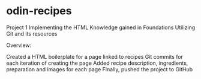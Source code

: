 # odin-recipes
Project 1
Implementing the HTML Knowledge gained in Foundations
Utilizing Git and its resources

Overview:

Created a HTML boilerplate for a page linked to recipes
Git commits for each iteration of creating the page
Added recipe description, ingredients, preparation and images for each page
Finally, pushed the project to GitHub

